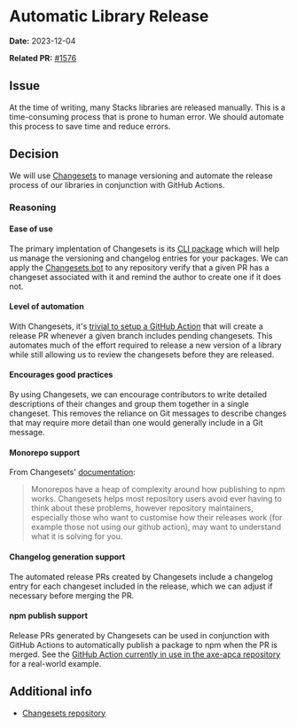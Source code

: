 # Automatic Library Release

**Date:** 2023-12-04

**Related PR:** [#1576](https://github.com/StackExchange/Stacks/pull/1576)

## Issue

At the time of writing, many Stacks libraries are released manually. This is a time-consuming process that is prone to human error. We should automate this process to save time and reduce errors.

## Decision

We will use [Changesets](https://github.com/changesets/changesets) to manage versioning and automate the release process of our libraries in conjunction with GitHub Actions.

### Reasoning

#### Ease of use

The primary implentation of Changesets is its [CLI package](https://www.npmjs.com/package/@changesets/cli) which will help us manage the versioning and changelog entries for your packages. We can apply the [Changesets bot](https://github.com/apps/changeset-bot) to any repository verify that a given PR has a changeset associated with it and remind the author to create one if it does not.

#### Level of automation

With Changesets, it's [trivial to setup a GitHub Action](https://github.com/changesets/action/) that will create a release PR whenever a given branch includes pending changesets. This automates much of the effort required to release a new version of a library while still allowing us to review the changesets before they are released.

#### Encourages good practices

By using Changesets, we can encourage contributors to write detailed descriptions of their changes and group them together in a single changeset. This removes the reliance on Git messages to describe changes that may require more detail than one would generally include in a Git message.

#### Monorepo support

From Changesets' [documentation](https://github.com/changesets/changesets/blob/main/docs/problems-publishing-in-monorepos.md):

> Monorepos have a heap of complexity around how publishing to npm works. Changesets helps most repository users avoid ever having to think about these problems, however repository maintainers, especially those who want to customise how their releases work (for example those not using our github action), may want to understand what it is solving for you.

#### Changelog generation support

The automated release PRs created by Changesets include a changelog entry for each changeset included in the release, which we can adjust if necessary before merging the PR.

#### npm publish support

Release PRs generated by Changesets can be used in conjunction with GitHub Actions to automatically publish a package to npm when the PR is merged. See the [GitHub Action currently in use in the axe-apca repository](https://github.com/StackExchange/apca-check/blob/main/.github/workflows/release.yml) for a real-world example.


## Additional info

- [Changesets repository](https://github.com/changesets/changesets)